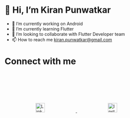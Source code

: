 # 👋 Hi, I’m Kiran Punwatkar
- 👀 I’m currently working on Android
- 🌱 I’m currently learning Flutter
- 💞️ I’m looking to collaborate with Flutter Developer team
- 📫 How to reach me kiran.punwatkar@gmail.com

# Connect with me
<a href="https://www.linkedin.com/in/kiran-punwatkar-844834b5/">
<img src="https://image.flaticon.com/icons/png/512/174/174857.png" alt="Linked in" width="30" height="30"  style="margin: 100px 100px;">
</a>
<a href="https://www.instagram.com/kiran.punwatkar/">
<img src="https://upload.wikimedia.org/wikipedia/commons/thumb/e/e7/Instagram_logo_2016.svg/1200px-Instagram_logo_2016.svg.png" alt="Instagram" width="30" height="30" style="margin: 100px 100px;">
</a>
